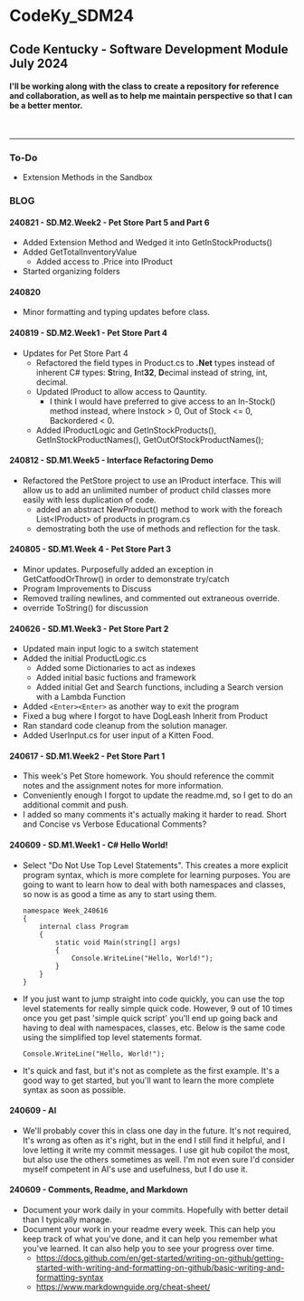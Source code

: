 # CodeKy_SDM24
## Code Kentucky - Software Development Module July 2024
#### I'll be working along with the class to create a repository for reference and collaboration, as well as to help me maintain perspective so that I can be a better mentor.
<br>

---
### To-Do
- Extension Methods in the Sandbox

### BLOG

#### 240821 - SD.M2.Week2 - Pet Store Part 5 and Part 6
- Added Extension Method and Wedged it into GetInStockProducts()
- Added GetTotalInventoryValue
  - Added access to .Price into IProduct
- Started organizing folders

#### 240820 
- Minor formatting and typing updates before class.

#### 240819 - SD.M2.Week1 - Pet Store Part 4
- Updates for Pet Store Part 4
    - Refactored the field types in Product.cs to **.Net** types instead of inherent C# types:  **S**tring, **I**nt**32**, **D**ecimal instead of string, int, decimal.
    - Updated IProduct to allow access to Qauntity.  
      - I think I would have preferred to give access to an In-Stock() method instead, where Instock > 0, Out of Stock <= 0, Backordered < 0.
    - Added IProductLogic and GetInStockProducts(), GetInStockProductNames(), GetOutOfStockProductNames();

#### 240812 - SD.M1.Week5 - Interface Refactoring Demo
* Refactored the PetStore project to use an IProduct interface.  This will allow us to add an unlimited number of product child classes more easily with less duplication of code.
  * added an abstract NewProduct() method to work with the foreach List\<IProduct> of products in program.cs
  * demostrating both the use of methods and reflection for the task.  

#### 240805 - SD.M1.Week 4 - Pet Store Part 3
* Minor updates.  Purposefully added an exception in GetCatfoodOrThrow() in order to demonstrate try/catch  
* Program Improvements to Discuss
* Removed trailing newlines, and commented out extraneous override.
* override ToString() for discussion

#### 240626 - SD.M1.Week3 - Pet Store Part 2
* Updated main input logic to a switch statement
* Added the initial ProductLogic.cs
  * Added some Dictionaries to act as indexes
  * Added initial basic fuctions and framework
  * Added initial Get and Search functions, including a Search version with a Lambda Function
* Added `<Enter><Enter>` as another way to exit the program
* Fixed a bug where I forgot to have DogLeash Inherit from Product
* Ran standard code cleanup from the solution manager.
* Added UserInput.cs for user input of a Kitten Food.  

#### 240617 - SD.M1.Week2 - Pet Store Part 1
* This week's Pet Store homework.  You should reference the commit notes and the assignment notes for more information.  
* Conveniently enough I forgot to update the readme.md, so I get to do an additional commit and push.
* I added so many comments it's actually making it harder to read.  Short and Concise vs Verbose Educational Comments?

#### 240609 - SD.M1.Week1 - C# Hello World!
* Select "Do Not Use Top Level Statements".  This creates a more explicit program syntax, which is more complete for learning purposes.  You are going to want to learn how to deal with both namespaces and classes, so now is as good a time as any to start using them.
    ```
    namespace Week_240616
    {
        internal class Program
        {
            static void Main(string[] args)
            {
                Console.WriteLine("Hello, World!");
            }
        }
    }
    ```
* If you just want to jump straight into code quickly, you can use the top level statements for really simple quick code.  However, 9 out of 10 times once you get past 'simple quick script' you'll end up going back and having to deal with namespaces, classes, etc.  Below is the same code using the simplified top level statements format.
    ```
    Console.WriteLine("Hello, World!");
    ```
* It's quick and fast, but it's not as complete as the first example.  It's a good way to get started, but you'll want to learn the more complete syntax as soon as possible.

#### 240609 - AI
* We'll probably cover this in class one day in the future.  It's not required, It's wrong as often as it's right, but in the end I still find it helpful, and I love letting it write my commit messages. I use git hub copilot the most, but also use the others sometimes as well.  I'm not even sure I'd consider myself competent in AI's use and usefulness, but I do use it.

#### 240609 - Comments, Readme, and Markdown
* Document your work daily in your commits.  Hopefully with better detail than I typically manage.  
* Document your work in your readme every week.  This can help you keep track of what you've done, and it can help you remember what you've learned.  It can also help you to see your progress over time.
  * https://docs.github.com/en/get-started/writing-on-github/getting-started-with-writing-and-formatting-on-github/basic-writing-and-formatting-syntax
  * https://www.markdownguide.org/cheat-sheet/
